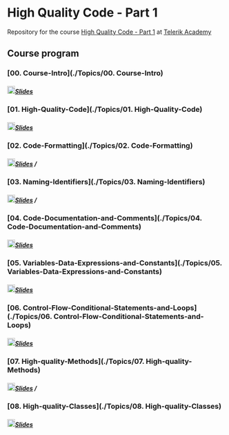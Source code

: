 # High Quality Code - Part 1

Repository for the course [High Quality Code - Part 1](http://telerikacademy.com/Courses/Courses/Details/346) at [Telerik Academy](https://telerikacademy.com)

## Course program

### [00. Course-Intro](./Topics/00. Course-Intro)

##### [<img src="https://raw.githubusercontent.com/TelerikAcademy/Common/master/icons/presentation.png" height="18"/>Slides](https://rawgit.com/TelerikAcademy/High-Quality-Code-Part-1/master/Topics/00.%20Course-Intro/index.html) 
### [01. High-Quality-Code](./Topics/01. High-Quality-Code)

##### [<img src="https://raw.githubusercontent.com/TelerikAcademy/Common/master/icons/presentation.png" height="18"/>Slides](https://rawgit.com/TelerikAcademy/High-Quality-Code-Part-1/master/Topics/01.%20High-Quality-Code/index.html)

### [02. Code-Formatting](./Topics/02. Code-Formatting)

##### [<img src="https://raw.githubusercontent.com/TelerikAcademy/Common/master/icons/presentation.png" height="18"/>Slides](https://rawgit.com/TelerikAcademy/High-Quality-Code-Part-1/master/Topics/02.%20Code-Formatting/index.html) / 

### [03. Naming-Identifiers](./Topics/03. Naming-Identifiers)

##### [<img src="https://raw.githubusercontent.com/TelerikAcademy/Common/master/icons/presentation.png" height="18"/>Slides](https://rawgit.com/TelerikAcademy/High-Quality-Code-Part-1/master/Topics/03.%20Naming-Identifiers/index.html) / 

### [04. Code-Documentation-and-Comments](./Topics/04. Code-Documentation-and-Comments)

##### [<img src="https://raw.githubusercontent.com/TelerikAcademy/Common/master/icons/presentation.png" height="18"/>Slides](https://rawgit.com/TelerikAcademy/High-Quality-Code-Part-1/master/Topics/04.%20Code-Documentation-and-Comments/index.html) 

### [05. Variables-Data-Expressions-and-Constants](./Topics/05. Variables-Data-Expressions-and-Constants)

##### [<img src="https://raw.githubusercontent.com/TelerikAcademy/Common/master/icons/presentation.png" height="18"/>Slides](https://rawgit.com/TelerikAcademy/High-Quality-Code-Part-1/master/Topics/05.%20Variables-Data-Expressions-and-Constants/index.html) 

### [06. Control-Flow-Conditional-Statements-and-Loops](./Topics/06. Control-Flow-Conditional-Statements-and-Loops)

##### [<img src="https://raw.githubusercontent.com/TelerikAcademy/Common/master/icons/presentation.png" height="18"/>Slides](https://rawgit.com/TelerikAcademy/High-Quality-Code-Part-1/master/Topics/06.%20Control-Flow-Conditional-Statements-and-Loops/index.html) 

### [07. High-quality-Methods](./Topics/07. High-quality-Methods)

##### [<img src="https://raw.githubusercontent.com/TelerikAcademy/Common/master/icons/presentation.png" height="18"/>Slides](https://rawgit.com/TelerikAcademy/High-Quality-Code-Part-1/master/Topics/07.%20High-quality-Methods/index.html) / 

### [08. High-quality-Classes](./Topics/08. High-quality-Classes)

##### [<img src="https://raw.githubusercontent.com/TelerikAcademy/Common/master/icons/presentation.png" height="18"/>Slides](https://rawgit.com/TelerikAcademy/High-Quality-Code-Part-1/master/Topics/08.%20High-quality-Classes/index.html) 

